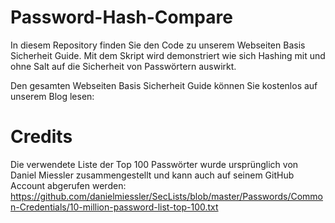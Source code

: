 # Password-Hash-Compare

In diesem Repository finden Sie den Code zu unserem Webseiten Basis Sicherheit Guide. 
Mit dem Skript wird demonstriert wie sich Hashing mit und ohne Salt auf die Sicherheit von Passwörtern auswirkt. 

Den gesamten Webseiten Basis Sicherheit Guide können Sie kostenlos auf unserem Blog lesen: 


# Credits
Die verwendete Liste der Top 100 Passwörter wurde ursprünglich von Daniel Miessler zusammengestellt und kann auch auf seinem GitHub Account abgerufen werden: https://github.com/danielmiessler/SecLists/blob/master/Passwords/Common-Credentials/10-million-password-list-top-100.txt
